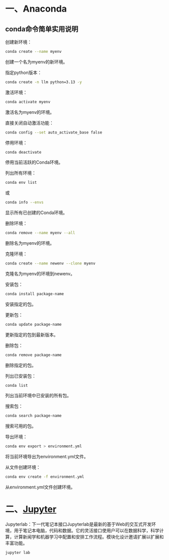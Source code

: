 # 一、Anaconda

## conda命令简单实用说明

创建新环境：
```bash
conda create --name myenv
```
创建一个名为myenv的新环境。

指定python版本：
```bash
conda create -n llm python=3.13 -y
```


激活环境：
```bash
conda activate myenv
```
激活名为myenv的环境。


直接关闭自动激活功能：
```bash
conda config --set auto_activate_base false
```

停用环境：
```bash
conda deactivate
```
停用当前活跃的Conda环境。


列出所有环境：
```bash
conda env list
```
或
```bash
conda info --envs
```
显示所有已创建的Conda环境。


删除环境：
```bash
conda remove --name myenv --all
```
删除名为myenv的环境。


克隆环境：
```bash
conda create --name newenv --clone myenv
```
克隆名为myenv的环境到newenv。

安装包：
```bash
conda install package-name
```
安装指定的包。

更新包：
```bash
conda update package-name
```
更新指定的包到最新版本。

删除包：
```bash
conda remove package-name
```
删除指定的包。

列出已安装包：
```bash
conda list
```
列出当前环境中已安装的所有包。

搜索包：
```bash
conda search package-name
```
搜索可用的包。

导出环境：
```bash
conda env export > environment.yml
```
将当前环境导出为environment.yml文件。

从文件创建环境：
```bash
conda env create -f environment.yml
```
从environment.yml文件创建环境。

# 二、[Jupyter](https://jupyter.org/)

Jupyterlab：下一代笔记本接口Jupyterlab是最新的基于Web的交互式开发环境，用于笔记本电脑，代码和数据。它的灵活接口使用户可以在数据科学，科学计算，计算新闻学和机器学习中配置和安排工作流程。模块化设计邀请扩展以扩展和丰富功能。

```
jupyter lab
```